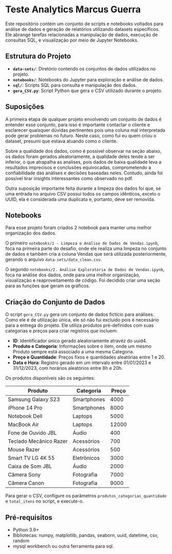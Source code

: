 # Teste Analytics Marcus Guerra

Este repositório contém um conjunto de scripts e notebooks voltados para análise de dados e geração de relatórios utilizando datasets específicos. Ele abrange tarefas relacionadas a manipulação de dados, execução de consultas SQL, e visualização por meio de Jupyter Notebooks.

## Estrutura do Projeto

- **`data-sets/`**: Diretório contendo os conjuntos de dados utilizados no projeto.
- **`notebooks/`**: Notebooks do Jupyter para exploração e análise de dados.
- **`sql/`**: Scripts SQL para consulta e manipulação dos dados.
- **`gera_CSV.py`**: Script Python que gera o CSV utilizado durante o projeto.

## Suposições

A primeira etapa de qualquer projeto envolvendo um conjunto de dados é entender esse conjunto, para isso é importante contactar o cliente e esclarecer quaisquer dúvidas pertinentes pois uma coluna mal interpretada pode gerar problemas no futuro.
Neste caso, como fui eu quem criou o dataset, presumi que estava atuando como o cliente.

Sobre a qualidade dos dados, como é possivel observar na seção abaixo, os dados foram gerados aleatoriamente, a qualidade deles tende a ser inferior, o que atrapalha as analises, pois
dados de baixa qualidade leva a resultados imprecisos e conclusões equivocadas, comprometendo a confiabilidade das análises e decisões baseadas neles. Contudo, ainda foi possivel tirar insights interessantes como observado no pdf. 

Outra suposição importante feita durante a limpeza dos dados foi que, se uma entrada no arquivo CSV possui todos os campos idênticos, exceto o UUID, ela é considerada uma duplicata e, portanto, deve ser removida.

## Notebooks

Para esse projeto foram criados 2 notebook para manter uma melhor organização dos dados. 

O primeiro `notebooks/1 - Limpeza e Análise de Dados de Vendas.ipynb`, foca na primeira parte do desafio, onde ele realiza uma limpeza no conjunto de dados e também cria a coluna Vendas que será utilizada posteriormente, gerando o arquivo `data-sets/data_clean.csv`.

O segundo `notebooks/2. Análise Exploratória de Dados de Vendas.ipynb`, foca na análise dos dados, onde para uma melhor organização, visualização e reaproveitamento de código. Foi decidido criar uma seção para as funções que geram os gráficos.

## Criação do Conjunto de Dados

O script `gera_CSV.py` gera um conjunto de dados fictício para análises. Como ele é de utilização única, ele só não fui excluido pois é necessário para a entrega do projeto.
Ele utiliza produtos pré-definidos com suas categorias e preços para criar registros que incluem:

- **ID**: Identificador único gerado aleatoriamente atravéz do uuid4.
- **Produto e Categoria**: Informações sobre o item, onde um mesmo Produto sempre está associado a uma mesma Categoria.
- **Preço e Quantidade**: Preços fixos e quantidades aleatórias entre 1 e 20.
- **Data e Hora**: Registro gerado em um intervalo entre 01/01/2023 e 31/12/2023, com horários aleatórios entre 8h e 20h.

Os produtos disponíveis são os seguintes:

| Produto                 | Categoria      | Preço  |
|-------------------------|----------------|--------|
| Samsung Galaxy S23      | Smartphones    | 4000   |
| iPhone 14 Pro           | Smartphones    | 8000   |
| Notebook Dell           | Laptops        | 5000   |
| MacBook Air             | Laptops        | 12000  |
| Fone de Ouvido JBL      | Áudio          | 400    |
| Teclado Mecânico Razer  | Acessórios     | 700    |
| Mouse Razer             | Acessórios     | 500    |
| Smart TV LG 4K 55     | Eletrônicos    | 3000   |
| Caixa de Som JBL        | Áudio          | 2000   |
| Câmera Sony             | Fotografia     | 7000   |
| Câmera Canon            | Fotografia     | 9000   |

Para gerar o CSV, configure os parâmetros `produtos_categorias_quantidade` e `total_itens` no script, e execute-o.


## Pré-requisitos

- Python 3.9+
- Bibliotecas: numpy, matplotlib, pandas, seaborn, uuid, datetime, csv, random
- mysql workbench ou outra ferramenta para sql.
